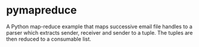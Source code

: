 pymapreduce
===========

A Python map-reduce example that maps successive email file handles to a parser which extracts sender, receiver
and sender to a tuple.  The tuples are then reduced to a consumable list.


